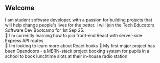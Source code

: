 ## Welcome

I am student software developer, with a passion for building projects that will help change people's lives for the better. I will join the Tech Educators Software Dev Bootcamp for 1st Sep 25.  
🌱 I’m currently learning how to join front-end React with server-side Express API routes  
🤔 I’m looking to learn more about React hooks
🌱 My first major project has been Opendoors - a MERN-stack project booking system for pupils in a school to book lunchtime slots at their in-house radio station.

<!--
Psst - to start a new line - add 2 spaces before the next line!

Here are some ideas to get you started:

- 🔭 I’m currently working on ...

- 👯 I’m looking to collaborate on ...
- 
- 💬 Ask me about ...
- 📫 How to reach me: ...
- 😄 Pronouns: ...
- ⚡ Fun fact: ...
-->
